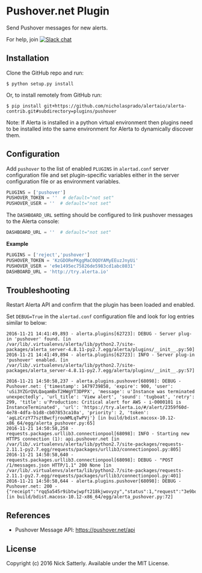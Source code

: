 Pushover.net Plugin
===================

Send Pushover messages for new alerts.

For help, join [![Slack chat](https://img.shields.io/badge/chat-on%20slack-blue?logo=slack)](https://slack.alerta.dev)

Installation
------------

Clone the GitHub repo and run:

    $ python setup.py install

Or, to install remotely from GitHub run:

    $ pip install git+https://github.com/nicholasprado/alertaio/alerta-contrib.git#subdirectory=plugins/pushover

Note: If Alerta is installed in a python virtual environment then plugins
need to be installed into the same environment for Alerta to dynamically
discover them.

Configuration
-------------

Add `pushover` to the list of enabled `PLUGINS` in `alertad.conf` server
configuration file and set plugin-specific variables either in the
server configuration file or as environment variables.

```python
PLUGINS = ['pushover']
PUSHOVER_TOKEN = ''  # default="not set"
PUSHOVER_USER = ''  # default="not set"
```

The `DASHBOARD_URL` setting should be configured to link pushover messages to
the Alerta console:

```python
DASHBOARD_URL = ''  # default="not set"
```

**Example**

```python
PLUGINS = ['reject','pushover']
PUSHOVER_TOKEN = 'KzGDORePKggMaC0QOYAMyEEuzJnyUi'
PUSHOVER_USER = 'e9e1495ec75826de5983cd1abc8031'
DASHBOARD_URL = 'http://try.alerta.io'
```

Troubleshooting
---------------

Restart Alerta API and confirm that the plugin has been loaded and enabled.

Set `DEBUG=True` in the `alertad.conf` configuration file and look for log
entries similar to below:

```
2016-11-21 14:41:49,893 - alerta.plugins[62723]: DEBUG - Server plug-in 'pushover' found. [in /var/lib/.virtualenvs/alerta/lib/python2.7/site-packages/alerta_server-4.8.11-py2.7.egg/alerta/plugins/__init__.py:50]
2016-11-21 14:41:49,894 - alerta.plugins[62723]: INFO - Server plug-in 'pushover' enabled. [in /var/lib/.virtualenvs/alerta/lib/python2.7/site-packages/alerta_server-4.8.11-py2.7.egg/alerta/plugins/__init__.py:57]
```
```
2016-11-21 14:50:58,237 - alerta.plugins.pushover[68098]: DEBUG - Pushover.net: {'timestamp': 1479739858, 'expire': 900, 'user': 'uSi3YZGrQVLQaqamBxT2HWgYT3DPPX', 'message': u'Instance was terminated unexpectedly', 'url_title': 'View alert', 'sound': 'tugboat', 'retry': 299, 'title': u'Production: Critical alert for AWS - i-0000101 is InstanceTerminated', 'url': 'https://try.alerta.io/#/alert/2359f60d-4e78-4dfa-b1d8-cb07853ca10a', 'priority': 2, 'token': 'agLzCrzY77sztBwcfjrouWMLqTwPVj'} [in build/bdist.macosx-10.12-x86_64/egg/alerta_pushover.py:65]
2016-11-21 14:50:58,258 - requests.packages.urllib3.connectionpool[68098]: INFO - Starting new HTTPS connection (1): api.pushover.net [in /var/lib/.virtualenvs/alerta/lib/python2.7/site-packages/requests-2.11.1-py2.7.egg/requests/packages/urllib3/connectionpool.py:805]
2016-11-21 14:50:58,640 - requests.packages.urllib3.connectionpool[68098]: DEBUG - "POST /1/messages.json HTTP/1.1" 200 None [in /var/lib/.virtualenvs/alerta/lib/python2.7/site-packages/requests-2.11.1-py2.7.egg/requests/packages/urllib3/connectionpool.py:401]
2016-11-21 14:50:58,644 - alerta.plugins.pushover[68098]: DEBUG - Pushover.net: 200 - {"receipt":"rqq5a545r9ibtwjwpft218kjwovyzy","status":1,"request":"3e9bdc39a2c857e25625c83cc63cf959"} [in build/bdist.macosx-10.12-x86_64/egg/alerta_pushover.py:72]
```

References
----------

  * Pushover Message API: https://pushover.net/api

License
-------

Copyright (c) 2016 Nick Satterly. Available under the MIT License.
